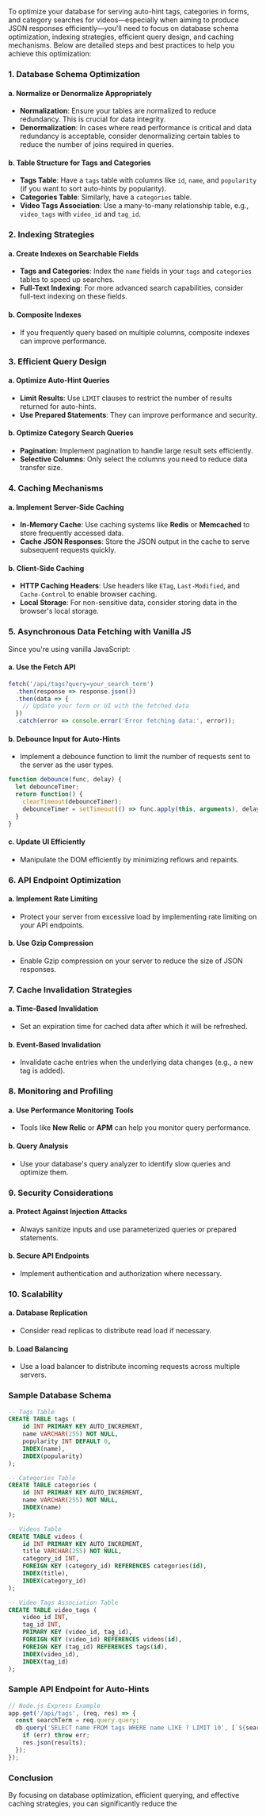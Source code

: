 To optimize your database for serving auto-hint tags, categories in forms, and category searches for videos—especially when aiming to produce JSON responses efficiently—you'll need to focus on database schema optimization, indexing strategies, efficient query design, and caching mechanisms. Below are detailed steps and best practices to help you achieve this optimization:

### 1. **Database Schema Optimization**

#### **a. Normalize or Denormalize Appropriately**
- **Normalization**: Ensure your tables are normalized to reduce redundancy. This is crucial for data integrity.
- **Denormalization**: In cases where read performance is critical and data redundancy is acceptable, consider denormalizing certain tables to reduce the number of joins required in queries.

#### **b. Table Structure for Tags and Categories**
- **Tags Table**: Have a `tags` table with columns like `id`, `name`, and `popularity` (if you want to sort auto-hints by popularity).
- **Categories Table**: Similarly, have a `categories` table.
- **Video Tags Association**: Use a many-to-many relationship table, e.g., `video_tags` with `video_id` and `tag_id`.

### 2. **Indexing Strategies**

#### **a. Create Indexes on Searchable Fields**
- **Tags and Categories**: Index the `name` fields in your `tags` and `categories` tables to speed up searches.
- **Full-Text Indexing**: For more advanced search capabilities, consider full-text indexing on these fields.

#### **b. Composite Indexes**
- If you frequently query based on multiple columns, composite indexes can improve performance.

### 3. **Efficient Query Design**

#### **a. Optimize Auto-Hint Queries**
- **Limit Results**: Use `LIMIT` clauses to restrict the number of results returned for auto-hints.
- **Use Prepared Statements**: They can improve performance and security.

#### **b. Optimize Category Search Queries**
- **Pagination**: Implement pagination to handle large result sets efficiently.
- **Selective Columns**: Only select the columns you need to reduce data transfer size.

### 4. **Caching Mechanisms**

#### **a. Implement Server-Side Caching**
- **In-Memory Cache**: Use caching systems like **Redis** or **Memcached** to store frequently accessed data.
- **Cache JSON Responses**: Store the JSON output in the cache to serve subsequent requests quickly.

#### **b. Client-Side Caching**
- **HTTP Caching Headers**: Use headers like `ETag`, `Last-Modified`, and `Cache-Control` to enable browser caching.
- **Local Storage**: For non-sensitive data, consider storing data in the browser's local storage.

### 5. **Asynchronous Data Fetching with Vanilla JS**

Since you're using vanilla JavaScript:

#### **a. Use the Fetch API**
```javascript
fetch('/api/tags?query=your_search_term')
  .then(response => response.json())
  .then(data => {
    // Update your form or UI with the fetched data
  })
  .catch(error => console.error('Error fetching data:', error));
```

#### **b. Debounce Input for Auto-Hints**
- Implement a debounce function to limit the number of requests sent to the server as the user types.

```javascript
function debounce(func, delay) {
  let debounceTimer;
  return function() {
    clearTimeout(debounceTimer);
    debounceTimer = setTimeout(() => func.apply(this, arguments), delay);
  }
}
```

#### **c. Update UI Efficiently**
- Manipulate the DOM efficiently by minimizing reflows and repaints.

### 6. **API Endpoint Optimization**

#### **a. Implement Rate Limiting**
- Protect your server from excessive load by implementing rate limiting on your API endpoints.

#### **b. Use Gzip Compression**
- Enable Gzip compression on your server to reduce the size of JSON responses.

### 7. **Cache Invalidation Strategies**

#### **a. Time-Based Invalidation**
- Set an expiration time for cached data after which it will be refreshed.

#### **b. Event-Based Invalidation**
- Invalidate cache entries when the underlying data changes (e.g., a new tag is added).

### 8. **Monitoring and Profiling**

#### **a. Use Performance Monitoring Tools**
- Tools like **New Relic** or **APM** can help you monitor query performance.

#### **b. Query Analysis**
- Use your database's query analyzer to identify slow queries and optimize them.

### 9. **Security Considerations**

#### **a. Protect Against Injection Attacks**
- Always sanitize inputs and use parameterized queries or prepared statements.

#### **b. Secure API Endpoints**
- Implement authentication and authorization where necessary.

### 10. **Scalability**

#### **a. Database Replication**
- Consider read replicas to distribute read load if necessary.

#### **b. Load Balancing**
- Use a load balancer to distribute incoming requests across multiple servers.

### **Sample Database Schema**

```sql
-- Tags Table
CREATE TABLE tags (
    id INT PRIMARY KEY AUTO_INCREMENT,
    name VARCHAR(255) NOT NULL,
    popularity INT DEFAULT 0,
    INDEX(name),
    INDEX(popularity)
);

-- Categories Table
CREATE TABLE categories (
    id INT PRIMARY KEY AUTO_INCREMENT,
    name VARCHAR(255) NOT NULL,
    INDEX(name)
);

-- Videos Table
CREATE TABLE videos (
    id INT PRIMARY KEY AUTO_INCREMENT,
    title VARCHAR(255) NOT NULL,
    category_id INT,
    FOREIGN KEY (category_id) REFERENCES categories(id),
    INDEX(title),
    INDEX(category_id)
);

-- Video_Tags Association Table
CREATE TABLE video_tags (
    video_id INT,
    tag_id INT,
    PRIMARY KEY (video_id, tag_id),
    FOREIGN KEY (video_id) REFERENCES videos(id),
    FOREIGN KEY (tag_id) REFERENCES tags(id),
    INDEX(video_id),
    INDEX(tag_id)
);
```

### **Sample API Endpoint for Auto-Hints**

```javascript
// Node.js Express Example
app.get('/api/tags', (req, res) => {
  const searchTerm = req.query.query;
  db.query('SELECT name FROM tags WHERE name LIKE ? LIMIT 10', [`${searchTerm}%`], (err, results) => {
    if (err) throw err;
    res.json(results);
  });
});
```

### **Conclusion**

By focusing on database optimization, efficient querying, and effective caching strategies, you can significantly reduce the
